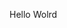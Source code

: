 Hello Wolrd
























































































































































































































































































































































































































































































































































































































































































































































































































































































































































































































































































































































































































































































































































































































































































































































































































































































































































































































































































































































































































































































































































































































































































































































































































































































































































































































































































































































































































































































































































































































































































































































































































































































































































































































































































































































































































